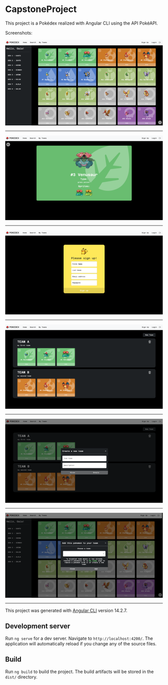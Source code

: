 # CapstoneProject

This project is a Pokédex realized with Angular CLI using the API PokéAPI.

Screenshots:

![Screenshot1](./src/assets/images/SCREENSHOT_1.png)

---

![Screenshot2](./src/assets/images/SCREENSHOT_2.png)

---

![Screenshot3](./src/assets/images/SCREENSHOT_3.png)

---

![Screenshot4](./src/assets/images/SCREENSHOT_4.png)

---

![Screenshot5](./src/assets/images/SCREENSHOT_5.png)

---

![Screenshot6](./src/assets/images/SCREENSHOT_6.png)

---

This project was generated with [Angular CLI](https://github.com/angular/angular-cli) version 14.2.7.

## Development server

Run `ng serve` for a dev server. Navigate to `http://localhost:4200/`. The application will automatically reload if you change any of the source files.

## Build

Run `ng build` to build the project. The build artifacts will be stored in the `dist/` directory.
